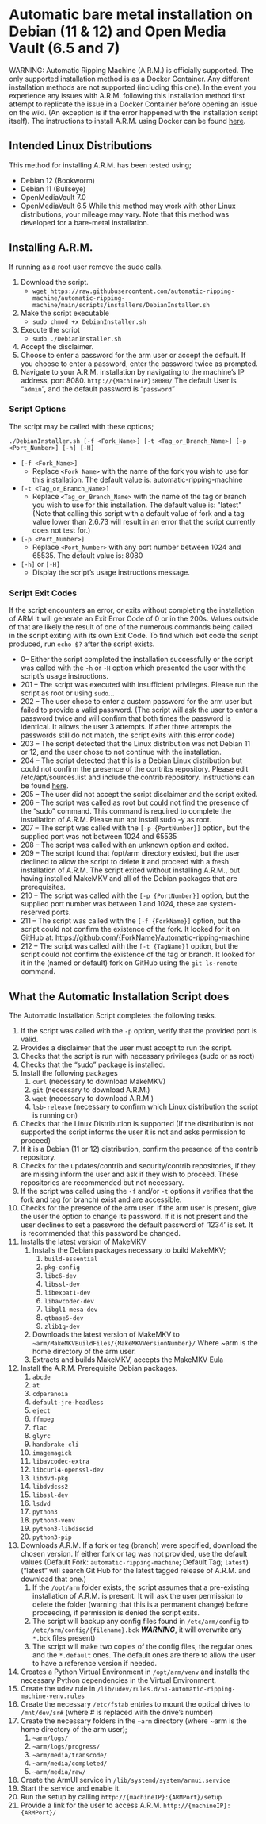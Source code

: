 # Automatic bare metal installation on Debian (11 & 12) and Open Media Vault (6.5 and 7)


WARNING: Automatic Ripping Machine (A.R.M.) is officially supported. The only supported installation method is as a 
Docker Container. Any different installation methods are not supported (including this one). In the event you experience 
any issues with A.R.M. following this installation method first attempt to replicate the issue in a Docker Container 
before opening an issue on the wiki. (An exception is if the error happened with the installation script itself). The 
instructions to install A.R.M. using Docker can be found 
[here](https://github.com/automatic-ripping-machine/automatic-ripping-machine/wiki/docker).

## Intended Linux Distributions
This method for installing A.R.M. has been tested using;
* Debian 12 (Bookworm)
* Debian 11 (Bullseye)
* OpenMediaVault 7.0
* OpenMediaVault 6.5
While this method may work with other Linux distributions, your mileage may vary. Note that this method was developed 
for a bare-metal installation.

## Installing A.R.M.
If running as a root user remove the sudo calls.
1. Download the script.
   * `wget https://raw.githubusercontent.com/automatic-ripping-machine/automatic-ripping-machine/main/scripts/installers/DebianInstaller.sh`
2. Make the script executable
   * `sudo chmod +x DebianInstaller.sh`
3. Execute the script
   * `sudo ./DebianInstaller.sh`
4. Accept the disclaimer.
5. Choose to enter a password for the arm user or accept the default. If you choose to enter a password, 
enter the password twice as prompted.
6. Navigate to your A.R.M. installation by navigating to the machine’s IP address, port 8080. `http://{MachineIP}:8080/` 
The default User is “`admin`”, and the default password is “`password`”

### Script Options
The script may be called with these options;

`./DebianInstaller.sh [-f <Fork_Name>] [-t <Tag_or_Branch_Name>] [-p <Port_Number>] [-h] [-H]`
* `[-f <Fork_Name>]`
  * Replace `<Fork Name>` with the name of the fork you wish to use for this installation. The default value is: automatic-ripping-machine
* `[-t <Tag_or_Branch_Name>]`
  * Replace `<Tag_or_Branch_Name>` with the name of the tag or branch you wish to use for this installation. The default value is: "latest" (Note that calling this script with a default value of fork and a tag value lower than 2.6.73 will result in an error that the script currently does not test for.)
* `[-p <Port_Number>]`
  * Replace `<Port_Number>` with any port number between 1024 and 65535. The default value is: 8080
* `[-h]` or `[-H]`
  * Display the script’s usage instructions message.

### Script Exit Codes
If the script encounters an error, or exits without completing the installation of ARM it will generate an 
Exit Error Code of 0 or in the 200s. Values outside of that are likely the result of one of the numerous commands 
being called in the script exiting with its own Exit Code. To find which exit code the script produced, run `echo $?` 
after the script exists.

* 0– Either the script completed the installation successfully or the script was called with the `-h` or `-H` option 
which presented the user with the script’s usage instructions.
* 201 – The script was executed with insufficient privileges. Please run the script as root or using `sudo`...
* 202 – The user chose to enter a custom password for the arm user but failed to provide a valid password. 
(The script will ask the user to enter a password twice and will confirm that both times the password is identical. 
It allows the user 3 attempts. If after three attempts the passwords still do not match, the script exits with this 
error code)
* 203 – The script detected that the Linux distribution was not Debian 11 or 12, and the user chose to not continue 
with the installation.
* 204 – The script detected that this is a Debian Linux distribution but could not confirm the presence of the 
contribs repository. Please edit /etc/apt/sources.list and include the contrib repository. Instructions can be found 
[here](https://wiki.debian.org/SourcesList).
* 205 – The user did not accept the script disclaimer and the script exited.
* 206 – The script was called as root but could not find the presence of the “sudo” command. This command is required to 
complete the installation of A.R.M. Please run apt install sudo -y as root.
* 207 – The script was called with the `[-p {PortNumber}]` option, but the supplied port was not between 1024 and 65535
* 208 – The script was called with an unknown option and exited.
* 209 – The script found that /opt/arm directory existed, but the user declined to allow the script to delete it and 
proceed with a fresh installation of A.R.M. The script exited without installing A.R.M., but having installed MakeMKV 
and all of the Debian packages that are prerequisites.
* 210 – The script was called with the `[-p {PortNumber}]` option, but the supplied port number was between 1 and 1024, 
these are system-reserved ports.
* 211 – The script was called with the `[-f {ForkName}]` option, but the script could not confirm the existence of the 
fork. It looked for it on GitHub at: https://github.com/{ForkName}/automatic-ripping-machine
* 212 – The script was called with the `[-t {TagName}]` option, but the script could not confirm the existence of the 
tag or branch. It looked for it in the (named or default) fork on GitHub using the `git ls-remote` command.

## What the Automatic Installation Script does
The Automatic Installation Script completes the following tasks.
1. If the script was called with the `-p` option, verify that the provided port is valid.
2. Provides a disclaimer that the user must accept to run the script.
3. Checks that the script is run with necessary privileges (sudo or as root)
4. Checks that the “sudo” package is installed.
5. Install the following packages
    1. `curl` (necessary to download MakeMKV)
    2. `git` (necessary to download A.R.M.)
    3. `wget` (necessary to download A.R.M.)
    4. `lsb-release` (necessary to confirm which Linux distribution the script is running on)
6. Checks that the Linux Distribution is supported (If the distribution is not supported the script informs the user 
it is not and asks permission to proceed)
7. If it is a Debian (11 or 12) distribution, confirm the presence of the contrib repository.
8. Checks for the updates/contrib and security/contrib repositories, if they are missing inform the user and ask if they 
wish to proceed. These repositories are recommended but not necessary.
9. If the script was called using the `-f` and/or `-t` options it verifies that the fork and tag (or branch) exist 
and are accessible.
10. Checks for the presence of the arm user. If the arm user is present, give the user the option to change its password. 
If it is not present and the user declines to set a password the default password of ‘1234’ is set. 
It is recommended that this password be changed.
11. Installs the latest version of MakeMKV
    1. Installs the Debian packages necessary to build MakeMKV;
       1. `build-essential`
       2. `pkg-config`
       3. `libc6-dev`
       4. `libssl-dev`
       5. `libexpat1-dev`
       6. `libavcodec-dev`
       7. `libgl1-mesa-dev`
       8. `qtbase5-dev`
       9. `zlib1g-dev`
    2. Downloads the latest version of MakeMKV to `~arm/MakeMKVBuildFiles/{MakeMKVVersionNumber}/`
    Where ~arm is the home directory of the arm user.
    3. Extracts and builds MakeMKV, accepts the MakeMKV Eula
12. Install the A.R.M. Prerequisite Debian packages.
    1. `abcde`
    2. `at`
    3. `cdparanoia`
    4. `default-jre-headless`
    5. `eject`
    6. `ffmpeg`
    7. `flac`
    8. `glyrc`
    9. `handbrake-cli`
    10. `imagemagick`
    11. `libavcodec-extra`
    12. `libcurl4-openssl-dev`
    13. `libdvd-pkg`
    14. `libdvdcss2`
    15. `libssl-dev`
    16. `lsdvd`
    17. `python3`
    18. `python3-venv`
    19. `python3-libdiscid`
    20. `python3-pip`
13. Downloads A.R.M. If a fork or tag (branch) were specified, download the chosen version. 
If either fork or tag was not provided, use the default values (Default Fork: `automatic-ripping-machine`; 
Default Tag; `latest`) (“latest” will search Git Hub for the latest tagged release of A.R.M. and download that one.)
    1. If the `/opt/arm` folder exists, the script assumes that a pre-existing installation of A.R.M. is present. 
    It will ask the user permission to delete the folder (warning that this is a permanent change) before proceeding, 
    if permission is denied the script exits.
    2. The script will backup any config files found in `/etc/arm/config` to `/etc/arm/config/{filename}.bck` 
    **_WARNING_**, it will overwrite any `*.bck` files present)
    3. The script will make two copies of the config files, the regular ones and the `*.default` ones. 
    The default ones are there to allow the user to have a reference version if needed.
14. Creates a Python Virtual Environment in `/opt/arm/venv` and installs the necessary Python dependencies in the 
Virtual Environment.
15. Create the udev rule in `/lib/udev/rules.d/51-automatic-ripping-machine-venv.rules`
16. Create the necessary `/etc/fstab` entries to mount the optical drives to `/mnt/dev/sr#` 
(where # is replaced with the drive’s number)
17. Create the necessary folders in the `~arm` directory (where ~arm is the home directory of the arm user);
    1. `~arm/logs/`
    2. `~arm/logs/progress/`
    3. `~arm/media/transcode/`
    4. `~arm/media/completed/`
    5. `~arm/media/raw/`
18. Create the ArmUI service in `/lib/systemd/system/armui.service`
19. Start the service and enable it.
20. Run the setup by calling `http://{machineIP}:{ARMPort}/setup`
21. Provide a link for the user to access A.R.M. `http://{machineIP}:{ARMPort}/`
